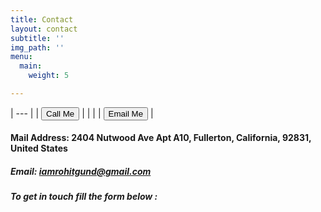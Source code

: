 ```yaml
---
title: Contact
layout: contact
subtitle: ''
img_path: ''
menu:
  main:
    weight: 5

---
```

| --- |
| <button onclick="window.location.href='tel:+17148739806'">Call Me</button> |
|  |  | <button onclick="window.location.href='mailto:iamrohitgund@gmail.com'">Email Me</button> |

#### Mail Address: 2404 Nutwood Ave Apt A10, Fullerton, California, 92831, United States

##### Email: iamrohitgund@gmail.com

##### To get in touch fill the form below :